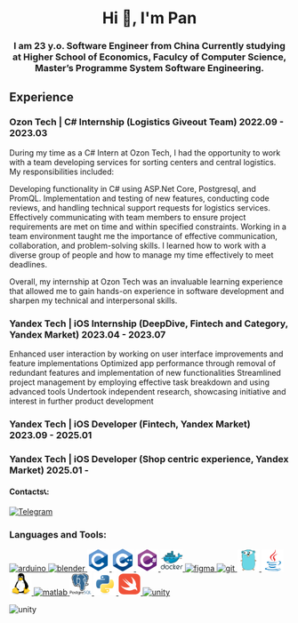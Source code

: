 <h1 align="center">Hi 👋, I'm Pan</h1>
<h3 align="center">I am 23 y.o. Software Engineer from China
Currently studying at Higher School of Economics, Faculcy of Computer Science, Master’s Programme System Software Engineering.</h3>

## Experience

### Ozon Tech | C# Internship (Logistics Giveout Team) 2022.09 - 2023.03
During my time as a C# Intern at Ozon Tech, I had the opportunity to work with a team developing services for sorting centers and central logistics. My responsibilities included:

Developing functionality in C# using ASP.Net Core, Postgresql, and PromQL.
Implementation and testing of new features, conducting code reviews, and handling technical support requests for logistics services.
Effectively communicating with team members to ensure project requirements are met on time and within specified constraints.
Working in a team environment taught me the importance of effective communication, collaboration, and problem-solving skills. I learned how to work with a diverse group of people and how to manage my time effectively to meet deadlines.

Overall, my internship at Ozon Tech was an invaluable learning experience that allowed me to gain hands-on experience in software development and sharpen my technical and interpersonal skills.

### Yandex Tech | iOS Internship (DeepDive, Fintech and Category, Yandex Market) 2023.04 - 2023.07
Enhanced user interaction by working on user interface improvements and feature implementations
Optimized app performance through removal of redundant features and implementation of new functionalities
Streamlined project management by employing effective task breakdown and using advanced tools
Undertook independent research, showcasing initiative and interest in further product development


### Yandex Tech | iOS Developer (Fintech, Yandex Market) 2023.09 - 2025.01

### Yandex Tech | iOS Developer (Shop centric experience, Yandex Market) 2025.01 - 

#### Contacts📞:
[![Telegram](https://img.shields.io/badge/telegram-1DA1F2?logo=telegram&style=for-the-badge&logoColor=fff)](https://t.me/teddyzxcv)



<h3 align="left">Languages and Tools:</h3>
<p align="left"> <a href="https://www.arduino.cc/" target="_blank" rel="noreferrer"> <img src="https://cdn.worldvectorlogo.com/logos/arduino-1.svg" alt="arduino" width="40" height="40"/> </a> <a href="https://www.blender.org/" target="_blank" rel="noreferrer"> <img src="https://download.blender.org/branding/community/blender_community_badge_white.svg" alt="blender" width="40" height="40"/> </a> <a href="https://www.cprogramming.com/" target="_blank" rel="noreferrer"> <img src="https://raw.githubusercontent.com/devicons/devicon/master/icons/c/c-original.svg" alt="c" width="40" height="40"/> </a> <a href="https://www.w3schools.com/cpp/" target="_blank" rel="noreferrer"> <img src="https://raw.githubusercontent.com/devicons/devicon/master/icons/cplusplus/cplusplus-original.svg" alt="cplusplus" width="40" height="40"/> </a> <a href="https://www.w3schools.com/cs/" target="_blank" rel="noreferrer"> <img src="https://raw.githubusercontent.com/devicons/devicon/master/icons/csharp/csharp-original.svg" alt="csharp" width="40" height="40"/> </a> <a href="https://www.docker.com/" target="_blank" rel="noreferrer"> <img src="https://raw.githubusercontent.com/devicons/devicon/master/icons/docker/docker-original-wordmark.svg" alt="docker" width="40" height="40"/> </a> <a href="https://www.figma.com/" target="_blank" rel="noreferrer"> <img src="https://www.vectorlogo.zone/logos/figma/figma-icon.svg" alt="figma" width="40" height="40"/> </a> <a href="https://git-scm.com/" target="_blank" rel="noreferrer"> <img src="https://www.vectorlogo.zone/logos/git-scm/git-scm-icon.svg" alt="git" width="40" height="40"/> </a> <a href="https://golang.org" target="_blank" rel="noreferrer"> <img src="https://raw.githubusercontent.com/devicons/devicon/master/icons/go/go-original.svg" alt="go" width="40" height="40"/> </a> <a href="https://www.java.com" target="_blank" rel="noreferrer"> <img src="https://raw.githubusercontent.com/devicons/devicon/master/icons/java/java-original.svg" alt="java" width="40" height="40"/> </a> <a href="https://www.linux.org/" target="_blank" rel="noreferrer"> <img src="https://raw.githubusercontent.com/devicons/devicon/master/icons/linux/linux-original.svg" alt="linux" width="40" height="40"/> </a> <a href="https://www.mathworks.com/" target="_blank" rel="noreferrer"> <img src="https://upload.wikimedia.org/wikipedia/commons/2/21/Matlab_Logo.png" alt="matlab" width="40" height="40"/> </a> <a href="https://www.postgresql.org" target="_blank" rel="noreferrer"> <img src="https://raw.githubusercontent.com/devicons/devicon/master/icons/postgresql/postgresql-original-wordmark.svg" alt="postgresql" width="40" height="40"/> </a> <a href="https://www.python.org" target="_blank" rel="noreferrer"> <img src="https://raw.githubusercontent.com/devicons/devicon/master/icons/python/python-original.svg" alt="python" width="40" height="40"/> </a> <a href="https://developer.apple.com/swift/" target="_blank" rel="noreferrer"> <img src="https://raw.githubusercontent.com/devicons/devicon/master/icons/swift/swift-original.svg" alt="swift" width="40" height="40"/> </a> <a href="https://unity.com/" target="_blank" rel="noreferrer"> <img src="https://www.vectorlogo.zone/logos/unity3d/unity3d-icon.svg" alt="unity" width="40" height="40"/> </a> </p>
<img src="https://www.vectorlogo.zone/logos/kotlinlang/kotlinlang-icon.svg" alt="unity" width="40" height="40"/> </a> </p>
